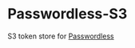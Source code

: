 # Passwordless-S3
S3 token store for [Passwordless](https://github.com/florianheinemann/passwordless)
